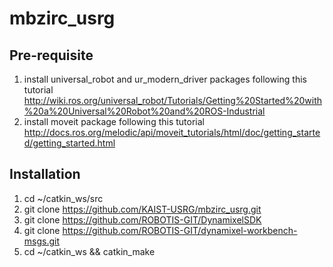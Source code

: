 # mbzirc_usrg
## Pre-requisite
1. install universal_robot and ur_modern_driver packages following this tutorial http://wiki.ros.org/universal_robot/Tutorials/Getting%20Started%20with%20a%20Universal%20Robot%20and%20ROS-Industrial
2. install moveit package  following this tutorial http://docs.ros.org/melodic/api/moveit_tutorials/html/doc/getting_started/getting_started.html
## Installation
1. cd ~/catkin_ws/src
2. git clone https://github.com/KAIST-USRG/mbzirc_usrg.git
3. git clone https://github.com/ROBOTIS-GIT/DynamixelSDK
4. git clone https://github.com/ROBOTIS-GIT/dynamixel-workbench-msgs.git
5. cd ~/catkin_ws && catkin_make
